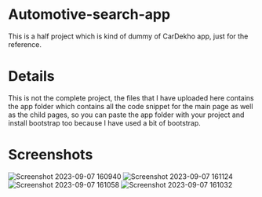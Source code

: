 # Automotive-search-app
This is a half project which is kind of dummy of CarDekho app, just for the reference.

# Details
This is not the complete project, the files that I have uploaded here contains the app folder which contains all the code snippet for the main page as well as the child pages, so you can paste the app folder with your project and install bootstrap too because I have used a bit of bootstrap. 

# Screenshots
![Screenshot 2023-09-07 160940](https://github.com/adi-zanay/Illustrator_logo/assets/87423292/e9647e01-f874-42bf-be5c-ace0c3e900c9)
![Screenshot 2023-09-07 161124](https://github.com/adi-zanay/Illustrator_logo/assets/87423292/3b65c067-1039-4c96-852e-79de3b60b47b)
![Screenshot 2023-09-07 161058](https://github.com/adi-zanay/Illustrator_logo/assets/87423292/71f444f9-365f-426d-a780-148b667292ef)
![Screenshot 2023-09-07 161032](https://github.com/adi-zanay/Illustrator_logo/assets/87423292/38e6f508-87aa-41dc-be3c-b2d669c04ed2)
